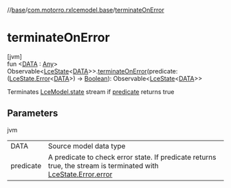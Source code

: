 //[base](../../index.md)/[com.motorro.rxlcemodel.base](index.md)/[terminateOnError](terminate-on-error.md)

# terminateOnError

[jvm]\
fun &lt;[DATA](terminate-on-error.md) : [Any](https://kotlinlang.org/api/latest/jvm/stdlib/kotlin/-any/index.html)&gt; Observable&lt;[LceState](-lce-state/index.md)&lt;[DATA](terminate-on-error.md)&gt;&gt;.[terminateOnError](terminate-on-error.md)(predicate: ([LceState.Error](-lce-state/-error/index.md)&lt;[DATA](terminate-on-error.md)&gt;) -&gt; [Boolean](https://kotlinlang.org/api/latest/jvm/stdlib/kotlin/-boolean/index.html)): Observable&lt;[LceState](-lce-state/index.md)&lt;[DATA](terminate-on-error.md)&gt;&gt;

Terminates [LceModel.state](../../../base/com.motorro.rxlcemodel.base/-lce-model/state.md) stream if [predicate](terminate-on-error.md) returns true

## Parameters

jvm

| | |
|---|---|
| DATA | Source model data type |
| predicate | A predicate to check error state. If predicate returns true, the stream is terminated with [LceState.Error.error](-lce-state/-error/error.md) |

